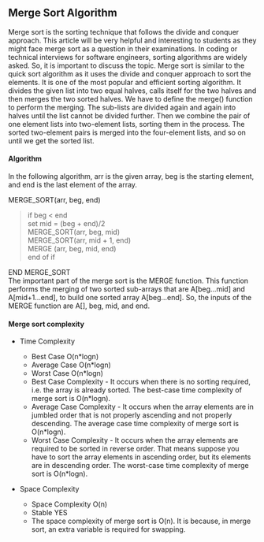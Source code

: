 ## Merge Sort Algorithm

Merge sort is the sorting technique that follows the divide and conquer approach. This article will be very helpful and interesting to students as they might face merge sort as a question in their examinations. In coding or technical interviews for software engineers, sorting algorithms are widely asked. So, it is important to discuss the topic.
Merge sort is similar to the quick sort algorithm as it uses the divide and conquer approach to sort the elements. It is one of the most popular and efficient sorting algorithm. It divides the given list into two equal halves, calls itself for the two halves and then merges the two sorted halves. We have to define the merge() function to perform the merging.
The sub-lists are divided again and again into halves until the list cannot be divided further. Then we combine the pair of one element lists into two-element lists, sorting them in the process. The sorted two-element pairs is merged into the four-element lists, and so on until we get the sorted list.

#### Algorithm
In the following algorithm, arr is the given array, beg is the starting element, and end is the last element of the array.

MERGE_SORT(arr, beg, end)  
  
>if beg < end  
set mid = (beg + end)/2  
MERGE_SORT(arr, beg, mid)  
MERGE_SORT(arr, mid + 1, end)  
MERGE (arr, beg, mid, end)  
end of if  
  
END MERGE_SORT  
The important part of the merge sort is the MERGE function. This function performs the merging of two sorted sub-arrays that are A[beg…mid] and A[mid+1…end], to build one sorted array A[beg…end]. So, the inputs of the MERGE function are A[], beg, mid, and end.

#### Merge sort complexity
- Time Complexity

  - Best Case	O(n*logn)
  - Average Case	O(n*logn)
  - Worst Case	O(n*logn)
  - Best Case Complexity - It occurs when there is no sorting required, i.e. the array is already sorted. The best-case time complexity of merge sort is O(n*logn).
  - Average Case Complexity - It occurs when the array elements are in jumbled order that is not properly ascending and not properly descending. The average case time complexity of merge sort is O(n*logn).
  - Worst Case Complexity - It occurs when the array elements are required to be sorted in reverse order. That means suppose you have to sort the array elements in ascending order, but its elements are in descending order. The worst-case time complexity of merge sort is O(n*logn).

- Space Complexity

  - Space Complexity	O(n)
  - Stable	YES
  - The space complexity of merge sort is O(n). It is because, in merge sort, an extra variable is required for swapping.
